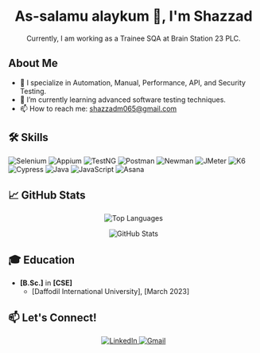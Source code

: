 <h1 align="center">As-salamu alaykum 👋, I'm Shazzad</h1>

<p align="center">
  Currently, I am working as a Trainee SQA at Brain Station 23 PLC.
</p>

## About Me
- 🔭 I specialize in Automation, Manual, Performance, API, and Security Testing.
- 🌱 I’m currently learning advanced software testing techniques.
- 📫 How to reach me: [shazzadm065@gmail.com](mailto:shazzadm065@gmail.com)

## 🛠️ Skills
<p align="left">
  <img src="https://img.shields.io/badge/Selenium-43B02A?style=for-the-badge&logo=selenium&logoColor=white" alt="Selenium" />
  <img src="https://img.shields.io/badge/Appium-41BDF5?style=for-the-badge&logo=appium&logoColor=white" alt="Appium" />
  <img src="https://img.shields.io/badge/TestNG-9D0F5C?style=for-the-badge&logo=testng&logoColor=white" alt="TestNG" />
  <img src="https://img.shields.io/badge/Postman-FF6C37?style=for-the-badge&logo=postman&logoColor=white" alt="Postman" />
  <img src="https://img.shields.io/badge/Newman-00BFFF?style=for-the-badge&logo=newman&logoColor=white" alt="Newman" />
  <img src="https://img.shields.io/badge/JMeter-D22128?style=for-the-badge&logo=apache-jmeter&logoColor=white" alt="JMeter" />
  <img src="https://img.shields.io/badge/K6-7D64FF?style=for-the-badge&logo=k6&logoColor=white" alt="K6" />
  <img src="https://img.shields.io/badge/Cypress-17202C?style=for-the-badge&logo=cypress&logoColor=white" alt="Cypress" />
  <img src="https://img.shields.io/badge/Java-007396?style=for-the-badge&logo=java&logoColor=white" alt="Java" />
  <img src="https://img.shields.io/badge/JavaScript-F7DF1E?style=for-the-badge&logo=javascript&logoColor=black" alt="JavaScript" />
  <img src="https://img.shields.io/badge/Asana-F06A6A?style=for-the-badge&logo=asana&logoColor=white" alt="Asana" />
</p>

## 📈 GitHub Stats
<p align="center">
  <img src="https://github-readme-stats.vercel.app/api/top-langs?username=SHAZZAD-BS1572&show_icons=true&locale=en&layout=compact" alt="Top Languages" />
</p>
<p align="center">
  <img src="https://github-readme-stats.vercel.app/api?username=SHAZZAD-BS1572&show_icons=true&locale=en" alt="GitHub Stats" />
</p>


## 🎓 Education
- **[B.Sc.]** in **[CSE]**
  - [Daffodil International University], [March 2023]

## 📫 Let's Connect!
<p align="center">
  <a href="https://www.linkedin.com/in/md-shazzad-mia/">
    <img src="https://img.shields.io/badge/LinkedIn-0077B5?style=for-the-badge&logo=linkedin&logoColor=white" alt="LinkedIn"/>
  </a>
   <a href="mailto:shazzadm065@gmail.com">
    <img src="https://img.shields.io/badge/Gmail-D14836?style=for-the-badge&logo=gmail&logoColor=white" alt="Gmail"/>
  </a>
</p>
